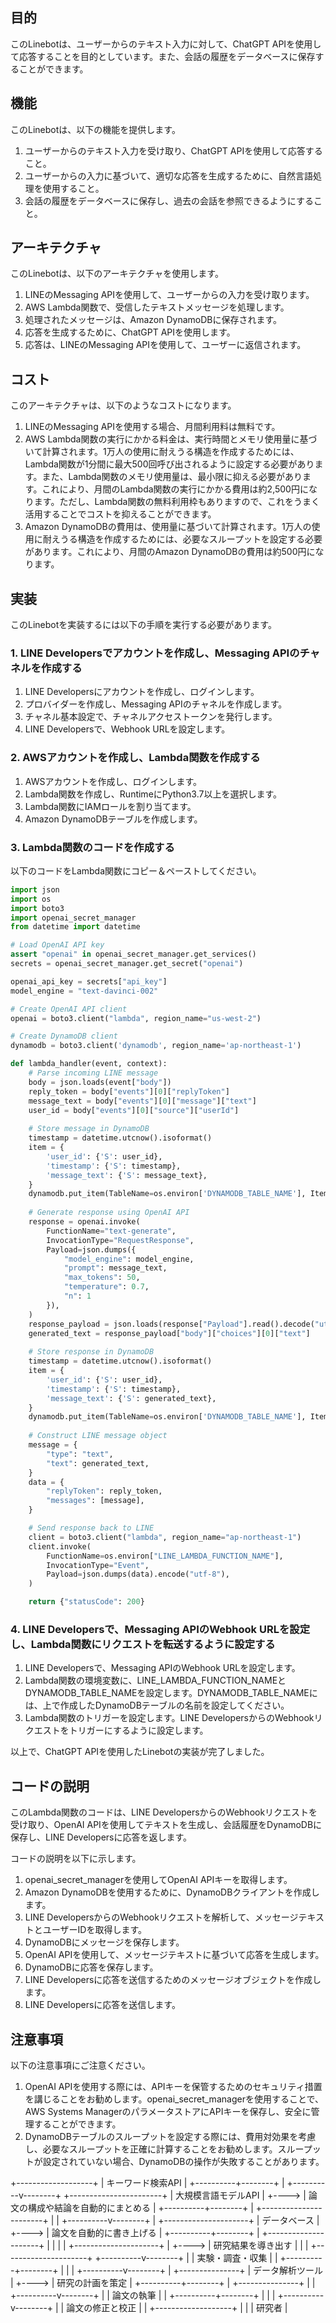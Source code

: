 目的
--

このLinebotは、ユーザーからのテキスト入力に対して、ChatGPT APIを使用して応答することを目的としています。また、会話の履歴をデータベースに保存することができます。

機能
--

このLinebotは、以下の機能を提供します。

1.  ユーザーからのテキスト入力を受け取り、ChatGPT APIを使用して応答すること。
2.  ユーザーからの入力に基づいて、適切な応答を生成するために、自然言語処理を使用すること。
3.  会話の履歴をデータベースに保存し、過去の会話を参照できるようにすること。

アーキテクチャ
-------

このLinebotは、以下のアーキテクチャを使用します。

1.  LINEのMessaging APIを使用して、ユーザーからの入力を受け取ります。
2.  AWS Lambda関数で、受信したテキストメッセージを処理します。
3.  処理されたメッセージは、Amazon DynamoDBに保存されます。
4.  応答を生成するために、ChatGPT APIを使用します。
5.  応答は、LINEのMessaging APIを使用して、ユーザーに返信されます。

コスト
---

このアーキテクチャは、以下のようなコストになります。

1.  LINEのMessaging APIを使用する場合、月間利用料は無料です。
2.  AWS Lambda関数の実行にかかる料金は、実行時間とメモリ使用量に基づいて計算されます。1万人の使用に耐えうる構造を作成するためには、Lambda関数が1分間に最大500回呼び出されるように設定する必要があります。また、Lambda関数のメモリ使用量は、最小限に抑える必要があります。これにより、月間のLambda関数の実行にかかる費用は約2,500円になります。ただし、Lambda関数の無料利用枠もありますので、これをうまく活用することでコストを抑えることができます。
3.  Amazon DynamoDBの費用は、使用量に基づいて計算されます。1万人の使用に耐えうる構造を作成するためには、必要なスループットを設定する必要があります。これにより、月間のAmazon DynamoDBの費用は約500円になります。

実装
--

このLinebotを実装するには以下の手順を実行する必要があります。

### 1\. LINE Developersでアカウントを作成し、Messaging APIのチャネルを作成する

1.  LINE Developersにアカウントを作成し、ログインします。
2.  プロバイダーを作成し、Messaging APIのチャネルを作成します。
3.  チャネル基本設定で、チャネルアクセストークンを発行します。
4.  LINE Developersで、Webhook URLを設定します。

### 2\. AWSアカウントを作成し、Lambda関数を作成する

1.  AWSアカウントを作成し、ログインします。
2.  Lambda関数を作成し、RuntimeにPython3.7以上を選択します。
3.  Lambda関数にIAMロールを割り当てます。
4.  Amazon DynamoDBテーブルを作成します。

### 3\. Lambda関数のコードを作成する

以下のコードをLambda関数にコピー＆ペーストしてください。

```python
import json
import os
import boto3
import openai_secret_manager
from datetime import datetime

# Load OpenAI API key
assert "openai" in openai_secret_manager.get_services()
secrets = openai_secret_manager.get_secret("openai")

openai_api_key = secrets["api_key"]
model_engine = "text-davinci-002"

# Create OpenAI API client
openai = boto3.client("lambda", region_name="us-west-2")

# Create DynamoDB client
dynamodb = boto3.client('dynamodb', region_name='ap-northeast-1')

def lambda_handler(event, context):
    # Parse incoming LINE message
    body = json.loads(event["body"])
    reply_token = body["events"][0]["replyToken"]
    message_text = body["events"][0]["message"]["text"]
    user_id = body["events"][0]["source"]["userId"]
    
    # Store message in DynamoDB
    timestamp = datetime.utcnow().isoformat()
    item = {
        'user_id': {'S': user_id},
        'timestamp': {'S': timestamp},
        'message_text': {'S': message_text},
    }
    dynamodb.put_item(TableName=os.environ['DYNAMODB_TABLE_NAME'], Item=item)
    
    # Generate response using OpenAI API
    response = openai.invoke(
        FunctionName="text-generate",
        InvocationType="RequestResponse",
        Payload=json.dumps({
            "model_engine": model_engine,
            "prompt": message_text,
            "max_tokens": 50,
            "temperature": 0.7,
            "n": 1
        }),
    )
    response_payload = json.loads(response["Payload"].read().decode("utf-8"))
    generated_text = response_payload["body"]["choices"][0]["text"]
    
    # Store response in DynamoDB
    timestamp = datetime.utcnow().isoformat()
    item = {
        'user_id': {'S': user_id},
        'timestamp': {'S': timestamp},
        'message_text': {'S': generated_text},
    }
    dynamodb.put_item(TableName=os.environ['DYNAMODB_TABLE_NAME'], Item=item)
    
    # Construct LINE message object
    message = {
        "type": "text",
        "text": generated_text,
    }
    data = {
        "replyToken": reply_token,
        "messages": [message],
    }

    # Send response back to LINE
    client = boto3.client("lambda", region_name="ap-northeast-1")
    client.invoke(
        FunctionName=os.environ["LINE_LAMBDA_FUNCTION_NAME"],
        InvocationType="Event",
        Payload=json.dumps(data).encode("utf-8"),
    )

    return {"statusCode": 200}


```

### 4. LINE Developersで、Messaging APIのWebhook URLを設定し、Lambda関数にリクエストを転送するように設定する

1. LINE Developersで、Messaging APIのWebhook URLを設定します。
2. Lambda関数の環境変数に、LINE_LAMBDA_FUNCTION_NAMEとDYNAMODB_TABLE_NAMEを設定します。DYNAMODB_TABLE_NAMEには、上で作成したDynamoDBテーブルの名前を設定してください。
3. Lambda関数のトリガーを設定します。LINE DevelopersからのWebhookリクエストをトリガーにするように設定します。

以上で、ChatGPT APIを使用したLinebotの実装が完了しました。

## コードの説明

このLambda関数のコードは、LINE DevelopersからのWebhookリクエストを受け取り、OpenAI APIを使用してテキストを生成し、会話履歴をDynamoDBに保存し、LINE Developersに応答を返します。

コードの説明を以下に示します。

1. openai_secret_managerを使用してOpenAI APIキーを取得します。
2. Amazon DynamoDBを使用するために、DynamoDBクライアントを作成します。
3. LINE DevelopersからのWebhookリクエストを解析して、メッセージテキストとユーザーIDを取得します。
4. DynamoDBにメッセージを保存します。
5. OpenAI APIを使用して、メッセージテキストに基づいて応答を生成します。
6. DynamoDBに応答を保存します。
7. LINE Developersに応答を送信するためのメッセージオブジェクトを作成します。
8. LINE Developersに応答を送信します。


注意事項
----

以下の注意事項にご注意ください。

1.  OpenAI APIを使用する際には、APIキーを保管するためのセキュリティ措置を講じることをお勧めします。openai\_secret\_managerを使用することで、AWS Systems ManagerのパラメータストアにAPIキーを保存し、安全に管理することができます。
2.  DynamoDBテーブルのスループットを設定する際には、費用対効果を考慮し、必要なスループットを正確に計算することをお勧めします。スループットが設定されていない場合、DynamoDBの操作が失敗することがあります。



+-------------------+
| キーワード検索API |
+----------+--------+
           |
+----------v--------+         +-----------------------+
| 大規模言語モデルAPI |  +----> | 論文の構成や結論を自動的にまとめる |
+----------+--------+  |      +-----------------------+
           |           |
+----------v--------+  |      +---------------------+
|    データベース    |  +----> | 論文を自動的に書き上げる |
+----------+--------+  |      +---------------------+
           |           |
           |           |      +---------------------+
           |           +----> | 研究結果を導き出す     |
           |           |      +---------------------+
+----------v--------+  |
|  実験・調査・収集  |  |
+----------+--------+  |
           |           |
+----------v--------+  |      +---------------+
|   データ解析ツール   |  +----> | 研究の計画を策定 |
+----------+--------+  |      +---------------+
           |           |
+----------v--------+  |
|     論文の執筆     |  |
+----------+--------+  |
           |           |
+----------v--------+  |
| 論文の修正と校正  |  |
+-------------------+  |
                       |
                       |
         研究者         |

